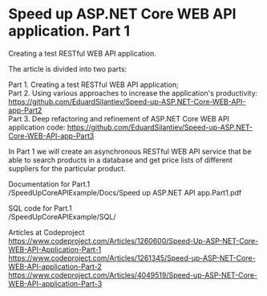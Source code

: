 # Speed up ASP.NET Core WEB API application. Part 1
Creating a test RESTful WEB API application.

The article is divided into two parts:

Part 1. Creating a test RESTful WEB API application;</br>
Part 2. Using various approaches to increase the application's productivity: https://github.com/EduardSilantiev/Speed-up-ASP.NET-Core-WEB-API-app-Part2</br>
Part 3. Deep refactoring and refinement of ASP.NET Core WEB API application code: https://github.com/EduardSilantiev/Speed-up-ASP.NET-Core-WEB-API-app-Part3

In Part 1 we will create an asynchronous RESTful WEB API service that be able to search products in a database and get price lists of different suppliers for the particular product.

Documentation for Part.1</br>
/SpeedUpCoreAPIExample/Docs/Speed up ASP.NET API app.Part1.pdf

SQL code for Part.1</br>
/SpeedUpCoreAPIExample/SQL/

Articles at Codeproject</br>
https://www.codeproject.com/Articles/1260600/Speed-Up-ASP-NET-Core-WEB-API-Application-Part-1</br>
https://www.codeproject.com/Articles/1261345/Speed-up-ASP-NET-Core-WEB-API-application-Part-2</br>
https://www.codeproject.com/Articles/4049519/Speed-up-ASP-NET-Core-WEB-API-application-Part-3
